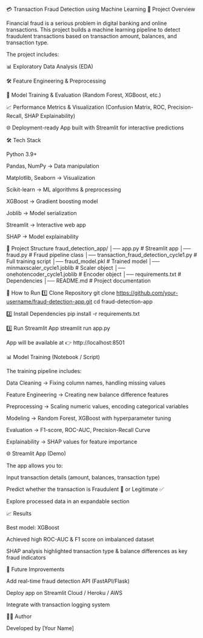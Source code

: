 💳 Transaction Fraud Detection using Machine Learning
📌 Project Overview

Financial fraud is a serious problem in digital banking and online transactions.
This project builds a machine learning pipeline to detect fraudulent transactions based on transaction amount, balances, and transaction type.

The project includes:

📊 Exploratory Data Analysis (EDA)

🛠 Feature Engineering & Preprocessing

🤖 Model Training & Evaluation (Random Forest, XGBoost, etc.)

📈 Performance Metrics & Visualization (Confusion Matrix, ROC, Precision-Recall, SHAP Explainability)

🌐 Deployment-ready App built with Streamlit for interactive predictions

🛠️ Tech Stack

Python 3.9+

Pandas, NumPy → Data manipulation

Matplotlib, Seaborn → Visualization

Scikit-learn → ML algorithms & preprocessing

XGBoost → Gradient boosting model

Joblib → Model serialization

Streamlit → Interactive web app

SHAP → Model explainability

📂 Project Structure
fraud_detection_app/
│── app.py                        # Streamlit app
│── fraud.py                      # Fraud pipeline class
│── transaction_fraud_detection_cycle1.py   # Full training script
│── fraud_model.pkl                # Trained model
│── minmaxscaler_cycle1.joblib     # Scaler object
│── onehotencoder_cycle1.joblib    # Encoder object
│── requirements.txt               # Dependencies
│── README.md                      # Project documentation

🚀 How to Run
1️⃣ Clone Repository
git clone https://github.com/your-username/fraud-detection-app.git
cd fraud-detection-app

2️⃣ Install Dependencies
pip install -r requirements.txt

3️⃣ Run Streamlit App
streamlit run app.py


App will be available at 👉 http://localhost:8501

📊 Model Training (Notebook / Script)

The training pipeline includes:

Data Cleaning → Fixing column names, handling missing values

Feature Engineering → Creating new balance difference features

Preprocessing → Scaling numeric values, encoding categorical variables

Modeling → Random Forest, XGBoost with hyperparameter tuning

Evaluation → F1-score, ROC-AUC, Precision-Recall Curve

Explainability → SHAP values for feature importance

🌐 Streamlit App (Demo)

The app allows you to:

Input transaction details (amount, balances, transaction type)

Predict whether the transaction is Fraudulent 🚨 or Legitimate ✅

Explore processed data in an expandable section

📈 Results

Best model: XGBoost

Achieved high ROC-AUC & F1 score on imbalanced dataset

SHAP analysis highlighted transaction type & balance differences as key fraud indicators

🔮 Future Improvements

Add real-time fraud detection API (FastAPI/Flask)

Deploy app on Streamlit Cloud / Heroku / AWS

Integrate with transaction logging system

👩‍💻 Author

Developed by [Your Name]
